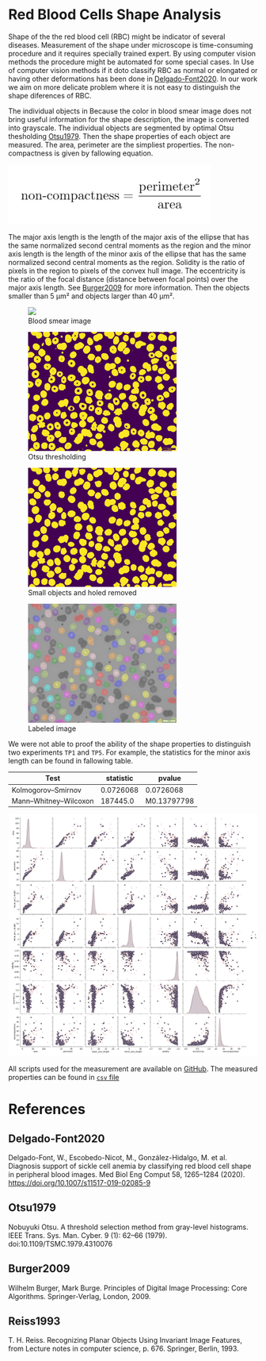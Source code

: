 # Red Blood Cells Shape Analysis


Shape of the the red blood cell (RBC) might be indicator of several diseases. Measurement of the shape under microscope 
is time-consuming procedure and it requires specially trained expert. By using computer vision methods the procedure might be automated 
for some special cases. In Use of computer vision methods if it doto classify RBC as
normal or elongated or having other deformations has been done in [Delgado-Font2020](#Delgado-Font2020). 
In our work we aim on more delicate problem where it is not easy to distinguish the shape diferences of RBC.

The individual objects in 
Because the color in blood smear image does not bring useful information for the shape description, the image is converted into grayscale. 
The individual objects are segmented by optimal Otsu thesholding [Otsu1979](#Otsu1979). Then the shape properties of each object are measured. 
The area, perimeter are the simpliest properties. The non-compactness is given by fallowing equation.

![noncompactness](graphics/noncompactness.png)

The major axis length is the length of the major axis of the ellipse that has the same normalized second central 
moments as the region and the minor axis length is the length of the minor axis of the ellipse that has the 
same normalized second central moments as the region. Solidity is the ratio of pixels in the region to pixels of the convex hull image.
The eccentricity is the ratio of the focal distance (distance between focal points) over the major axis length. 
See [Burger2009](#Burger2009) for more information.
Then the objects smaller than 5 μm² and objects larger than 40 μm².

<figure class="image">
  <img src="graphics/TP1_a.jpg.png" width="300">
  <figcaption>Blood smear image</figcaption>
</figure>

<figure class="image">
  <img src="graphics/TP1_a.jpg_thr.png" width="300">
  <figcaption>Otsu thresholding</figcaption>
</figure>


<figure class="image">
  <img src="graphics/TP1_a.jpg_small_removed.png" width="300">
  <figcaption>
    Small objects and holed removed
  </figcaption>
</figure>

<figure class="image">
  <img src="graphics/TP1_a.jpg_labeled.png" width="300">
  <figcaption>
    Labeled image
  </figcaption>
</figure>


We were not able to proof the ability of the shape properties to distinguish two experiments `TP1` and `TP5`. 
For example, the statistics for the minor axis length can be found in fallowing table.

| Test  | statistic  | pvalue  |   
|---|---|---|
| Kolmogorov–Smirnov | 0.0726068 | 0.0726068 |
| Mann–Whitney–Wilcoxon |  187445.0 | M0.13797798 |

<img src="src/graphics/cl.png" width="900">


All scripts used for the measurement are available on [GitHub](https://github.com/mjirik/blood_cells). The measured properties 
can be found in [`csv` file]()


# References


## Delgado-Font2020
Delgado-Font, W., Escobedo-Nicot, M., González-Hidalgo, M. et al. Diagnosis support of sickle cell anemia by classifying red blood cell shape in peripheral blood images. Med Biol Eng Comput 58, 1265–1284 (2020). https://doi.org/10.1007/s11517-019-02085-9


## Otsu1979
Nobuyuki Otsu. A threshold selection method from gray-level histograms. IEEE Trans. Sys. Man. Cyber. 9 (1): 62–66 (1979). doi:10.1109/TSMC.1979.4310076

## Burger2009
Wilhelm Burger, Mark Burge. Principles of Digital Image Processing: Core Algorithms. Springer-Verlag, London, 2009.

## Reiss1993
T. H. Reiss. Recognizing Planar Objects Using Invariant Image Features, from Lecture notes in computer science, p. 676. Springer, Berlin, 1993.